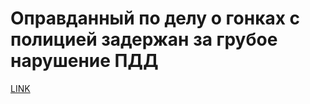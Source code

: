 # Оправданный по делу о гонках с полицией задержан за грубое нарушение ПДД



[LINK](https://varlamov.ru/2047823.html)